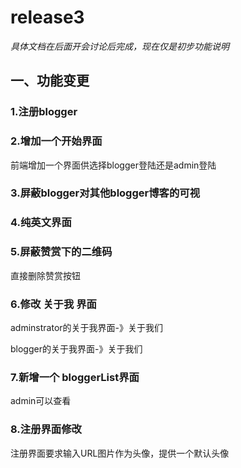 # release3

*具体文档在后面开会讨论后完成，现在仅是初步功能说明*

## 一、功能变更

### 1.注册blogger

### 2.增加一个开始界面

前端增加一个界面供选择blogger登陆还是admin登陆

### 3.屏蔽blogger对其他blogger博客的可视

### 4.纯英文界面

### 5.屏蔽赞赏下的二维码

直接删除赞赏按钮

### 6.修改 关于我 界面

adminstrator的关于我界面-》关于我们

blogger的关于我界面-》关于我们

### 7.新增一个 bloggerList界面

admin可以查看

### 8.注册界面修改

注册界面要求输入URL图片作为头像，提供一个默认头像